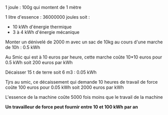 1 joule : 100g qui montent de 1 mètre

1 litre d'essence : 36000000 joules soit : 
- 10 kWh d'énergie thermique
- 3 à 4 kWh d'énergie mécanique 

Monter un dénivelé de 2000 m avec un sac de 10kg au cours d'une marche de 10h : 0.5 kWh

Au Smic qui est à 10 euros par heure, cette marche coûte 10*10 euros pour 0.5 kWh soit 200 euros par kWh

Décaisser 15 t de terre soit 6 m3 : 0.05 kWh

Tjrs au smic, ce décaissement qui demande 10 heures de travail de force coûte 100 euros pour 0.05 kWh soit 2000 euros par kWh

L'essence de la machine coûte 5000 fois moins que le travail de la machine

**Un travailleur de force peut fournir entre 10 et 100 kWh par an**




